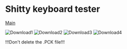# Shitty keyboard tester

<a href="https://github.com/tadaHrd/Shitty-keyboard-tester/tree/main">Main</a>

![Download1](https://user-images.githubusercontent.com/61803006/210137416-e7cbdced-511a-4368-9a20-d2fdb4ec8e3f.png)
![Download2](https://user-images.githubusercontent.com/61803006/210137411-687ec128-dd69-457b-803d-178208341039.png)
![Download3](https://user-images.githubusercontent.com/61803006/210137414-863ef07b-58bd-4746-b57d-7f2718977f0c.png)
![Download4](https://user-images.githubusercontent.com/61803006/210137415-f737319e-0213-44aa-bc50-e873ee60a58e.png)

!!!Don't delete the .PCK file!!!
